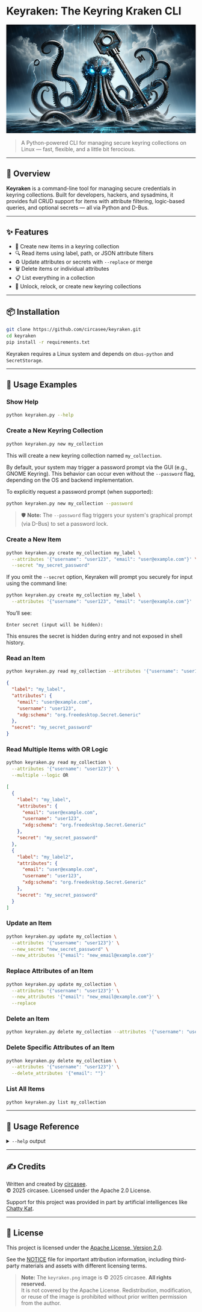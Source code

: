 # Keyraken: The Keyring Kraken CLI

![Keyraken Banner](./keyraken.png)

> A Python-powered CLI for managing secure keyring collections on Linux — fast, flexible, and a little bit ferocious.

---

## 🐙 Overview

**Keyraken** is a command-line tool for managing secure credentials in keyring collections. Built for developers, hackers, and sysadmins, it provides full CRUD support for items with attribute filtering, logic-based queries, and optional secrets — all via Python and D-Bus.

---

## ✨ Features

- 🔐 Create new items in a keyring collection  
- 🔍 Read items using label, path, or JSON attribute filters  
- ♻️ Update attributes or secrets with `--replace` or merge  
- 🗑 Delete items or individual attributes  
- 📋 List everything in a collection  
- 🔧 Unlock, relock, or create new keyring collections  

---

## 📦 Installation

```bash
git clone https://github.com/circasee/keyraken.git
cd keyraken
pip install -r requirements.txt
```

Keyraken requires a Linux system and depends on `dbus-python` and `SecretStorage`.

---

## 🚀 Usage Examples

### Show Help

```bash
python keyraken.py --help
```

### Create a New Keyring Collection

```bash
python keyraken.py new my_collection
```

This will create a new keyring collection named `my_collection`.

By default, your system may trigger a password prompt via the GUI (e.g., GNOME Keyring). 
This behavior can occur even without the `--password` flag, depending on the OS and backend implementation.

To explicitly request a password prompt (when supported):

```bash
python keyraken.py new my_collection --password
```

> 🛡️ **Note:** The `--password` flag triggers your system's graphical prompt (via D-Bus) to set a password lock.

### Create a New Item

```bash
python keyraken.py create my_collection my_label \
  --attributes '{"username": "user123", "email": "user@example.com"}' \
  --secret "my_secret_password"
```

If you omit the `--secret` option, Keyraken will prompt you securely for input using the command line:

```bash
python keyraken.py create my_collection my_label \
  --attributes '{"username": "user123", "email": "user@example.com"}'
```

You’ll see:

```text
Enter secret (input will be hidden): 
```

This ensures the secret is hidden during entry and not exposed in shell history.

### Read an Item

```bash
python keyraken.py read my_collection --attributes '{"username": "user123"}'
```

```json
{
  "label": "my_label",
  "attributes": {
    "email": "user@example.com",
    "username": "user123",
    "xdg:schema": "org.freedesktop.Secret.Generic"
  },
  "secret": "my_secret_password"
}
```

### Read Multiple Items with OR Logic

```bash
python keyraken.py read my_collection \
  --attributes '{"username": "user123"}' \
  --multiple --logic OR
```

```json
[
  {
    "label": "my_label",
    "attributes": {
      "email": "user@example.com",
      "username": "user123",
      "xdg:schema": "org.freedesktop.Secret.Generic"
    },
    "secret": "my_secret_password"
  },
  {
    "label": "my_label2",
    "attributes": {
      "email": "user@example.com",
      "username": "user123",
      "xdg:schema": "org.freedesktop.Secret.Generic"
    },
    "secret": "my_secret_password"
  }
]
```

### Update an Item

```bash
python keyraken.py update my_collection \
  --attributes '{"username": "user123"}' \
  --new_secret "new_secret_password" \
  --new_attributes '{"email": "new_email@example.com"}'
```

### Replace Attributes of an Item

```bash
python keyraken.py update my_collection \
  --attributes '{"username": "user123"}' \
  --new_attributes '{"email": "new_email@example.com"}' \
  --replace
```

### Delete an Item

```bash
python keyraken.py delete my_collection --attributes '{"username": "user123"}'
```

### Delete Specific Attributes of an Item

```bash
python keyraken.py delete my_collection \
  --attributes '{"username": "user123"}' \
  --delete_attributes '{"email": ""}'
```

### List All Items

```bash
python keyraken.py list my_collection
```

---

## 📘 Usage Reference

<details>
<summary><code>--help</code> output</summary>

```text
                   //######################\\ 
                 /#######qprjjl#qprjjl\#######\ 
               #######qprjjl/qprjjl\qprjjl######
             ####/qprjjl/qprjjl#qprjjl\qprjjl\####
            ###7170726a6a6c////#####7170726a6a6c###
          ##7170726a6a6c 7170726a6a6c 7170726a6a6c##
         ##//0o161 0o160 0o162 0o152 0o152 0o154\\\##
        ##////0o161 0o160 0o162 0o152 0o152 0o154\\\##
        ##01110001#01110000 01110010 01101010#011010##
        ##10/01101:::::100#01110001#0111:::::0001\\##
         ##01110000:: :::01110010#0110::: ::1010\\##
          ##01101010#01101100#01110001#01110000//##
            ####01110010#01101010#01101010#######
              #######01101100#00000000#########
              ## 00 0000 00# #00 0000####00## [ca.
            ### ##   ### ### ### ## ##   #####    see]
           ### ##   ## #### ###### ####   ## ##
          ## ## #   ## # #### ### ## ##   # ####
        ## ##  #    ## ## #### #### ###    #  ####
       ## #   ##  ### # ## # ## ##  ###   ##  ## ##
       ## ##  ##   ## #  ## ##   #   ##   ##   ## ##
       ## ##   #   ##  ##   ## ###   ##   #    ## ##
        ## ##   #  ##  ###  # ##     ##  #    ## ##
         ## ###  #  ##     #   #    ##  #   ### ##
          ## ###  #  ####        ####  #   ### ##
           ### ##   #  #####    ## ##  #  ## ###
             ### ##       ###  ###    #  ## ##
               ### ##       #  #       ## ##
                 ## ####           ##### #
                  c  ## ###     ### ##   e
                     ir  ###   # #  e
                         ca     s   

             ~ Release [1.0.0] the Keyraken! ~

usage: keyraken.py [--help] [--unlock] [--relock] {create,read,update,delete,list,new} ...

Keyraken: The Keyring Kraken CLI (https://github.com/circasee/keyraken)

positional arguments:
  {create,read,update,delete,list,new}
    create              Create a new item in the collection
    read                Read an item
    update              Update an item
    delete              Delete an item or specific attributes of an item
    list                List all items
    new                 Create a new keyring collection

optional arguments:
  --help                Show this help message and exit
  --unlock              Unlock the collection via service prompt
  --relock              Relock the collection if unlocked
```

</details>

---

## ✍️ Credits

Written and created by [circasee](https://github.com/circasee).  
© 2025 circasee. Licensed under the Apache 2.0 License.  

Support for this project was provided in part by artificial intelligences like  
[Chatty Kat](https://www.openai.com/chatgpt).

---

## 📄 License

This project is licensed under the [Apache License, Version 2.0](LICENSE).

See the [NOTICE](NOTICE) file for important attribution information, 
including third-party materials and assets with different licensing terms.

> **Note:** The `keyraken.png` image is © 2025 circasee. **All rights reserved.**  
> It is not covered by the Apache License. Redistribution, modification, or reuse of the image is prohibited without prior written permission from the author.

